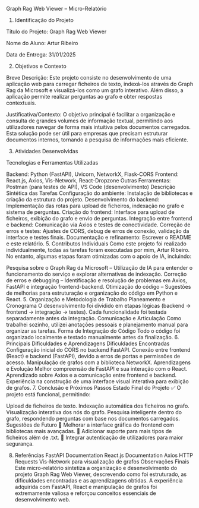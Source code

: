 Graph Rag Web Viewer – Micro-Relatório

1. Identificação do Projeto
   
Título do Projeto: Graph Rag Web Viewer

Nome do Aluno: Artur Ribeiro

Data de Entrega: 31/01/2025

2. Objetivos e Contexto

Breve Descrição:
Este projeto consiste no desenvolvimento de uma aplicação web para carregar ficheiros de texto, indexá-los através do Graph Rag da Microsoft e visualizá-los como um grafo interativo. Além disso, a aplicação permite realizar perguntas ao grafo e obter respostas contextuais.

Justificativa/Contexto:
O objetivo principal é facilitar a organização e consulta de grandes volumes de informação textual, permitindo aos utilizadores navegar de forma mais intuitiva pelos documentos carregados. Esta solução pode ser útil para empresas que precisam estruturar documentos internos, tornando a pesquisa de informações mais eficiente.

3. Atividades Desenvolvidas

Tecnologias e Ferramentas Utilizadas

Backend: Python (FastAPI), Uvicorn, NetworkX, Flask-CORS
Frontend: React.js, Axios, Vis-Network, React-Dropzone
Outras Ferramentas: Postman (para testes de API), VS Code (desenvolvimento)
Descrição Sintética das Tarefas
Configuração do ambiente: Instalação de bibliotecas e criação da estrutura do projeto.
Desenvolvimento do backend: Implementação das rotas para upload de ficheiros, indexação no grafo e sistema de perguntas.
Criação do frontend: Interface para upload de ficheiros, exibição do grafo e envio de perguntas.
Integração entre frontend e backend: Comunicação via Axios e testes de conectividade.
Correção de erros e testes: Ajustes de CORS, debug de erros de conexão, validação da interface e testes finais.
Documentação e refinamento: Escrever o README e este relatório.
5. Contributos Individuais
Como este projeto foi realizado individualmente, todas as tarefas foram executadas por mim, Artur Ribeiro. No entanto, algumas etapas foram otimizadas com o apoio de IA, incluindo:

Pesquisa sobre o Graph Rag da Microsoft – Utilização de IA para entender o funcionamento do serviço e explorar alternativas de indexação.
Correção de erros e debugging – Identificação e resolução de problemas em Axios, FastAPI e integração frontend-backend.
Otimização do código – Sugestões de melhorias para estruturação e organização do código em Python e React.
5. Organização e Metodologia de Trabalho
Planeamento e Cronograma
O desenvolvimento foi dividido em etapas lógicas (backend → frontend → integração → testes).
Cada funcionalidade foi testada separadamente antes da integração.
Comunicação e Articulação
Como trabalhei sozinho, utilizei anotações pessoais e planejamento manual para organizar as tarefas.
Forma de Integração do Código
Todo o código foi organizado localmente e testado manualmente antes da finalização.
6. Principais Dificuldades e Aprendizagens
Dificuldades Encontradas
Configuração inicial do CORS no backend FastAPI.
Conexão entre frontend (React) e backend (FastAPI), devido a erros de portas e permissões de acesso.
Manipulação de grafos com a biblioteca NetworkX.
Aprendizagens e Evolução
Melhor compreensão de FastAPI e sua interação com o React.
Aprendizado sobre Axios e a comunicação entre frontend e backend.
Experiência na construção de uma interface visual interativa para exibição de grafos.
7. Conclusão e Próximos Passos
Estado Final do Projeto
✅ O projeto está funcional, permitindo:

Upload de ficheiros de texto.
Indexação automática dos ficheiros no grafo.
Visualização interativa dos nós do grafo.
Pesquisa inteligente dentro do grafo, respondendo perguntas com base nos documentos carregados.
Sugestões de Futuro
🔹 Melhorar a interface gráfica do frontend com bibliotecas mais avançadas.
🔹 Adicionar suporte para mais tipos de ficheiros além de .txt.
🔹 Integrar autenticação de utilizadores para maior segurança.

8. Referências
FastAPI Documentation
React.js Documentation
Axios HTTP Requests
Vis-Network para visualização de grafos
Observações Finais
Este micro-relatório sintetiza a organização e desenvolvimento do projeto Graph Rag Web Viewer, descrevendo como foi estruturado, as dificuldades encontradas e as aprendizagens obtidas. A experiência adquirida com FastAPI, React e manipulação de grafos foi extremamente valiosa e reforçou conceitos essenciais de desenvolvimento web.
